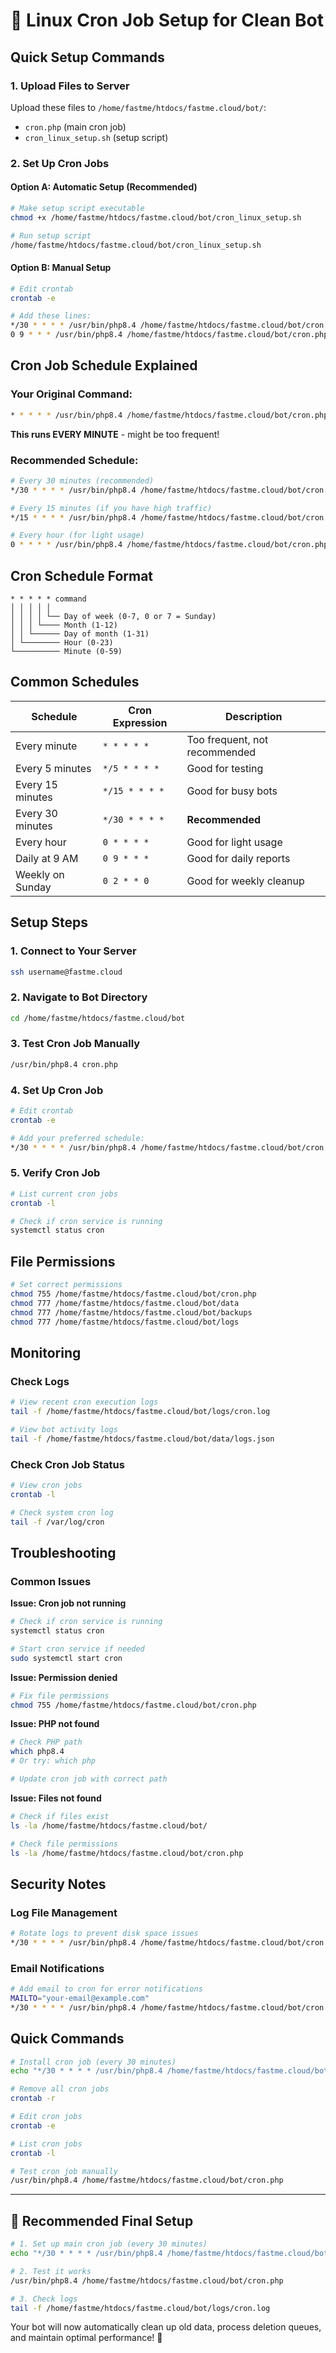 # 🐧 Linux Cron Job Setup for Clean Bot

## Quick Setup Commands

### 1. Upload Files to Server
Upload these files to `/home/fastme/htdocs/fastme.cloud/bot/`:
- `cron.php` (main cron job)
- `cron_linux_setup.sh` (setup script)

### 2. Set Up Cron Jobs

#### Option A: Automatic Setup (Recommended)
```bash
# Make setup script executable
chmod +x /home/fastme/htdocs/fastme.cloud/bot/cron_linux_setup.sh

# Run setup script
/home/fastme/htdocs/fastme.cloud/bot/cron_linux_setup.sh
```

#### Option B: Manual Setup
```bash
# Edit crontab
crontab -e

# Add these lines:
*/30 * * * * /usr/bin/php8.4 /home/fastme/htdocs/fastme.cloud/bot/cron.php >> /home/fastme/htdocs/fastme.cloud/bot/logs/cron.log 2>&1
0 9 * * * /usr/bin/php8.4 /home/fastme/htdocs/fastme.cloud/bot/cron.php >> /home/fastme/htdocs/fastme.cloud/bot/logs/cron_daily.log 2>&1
```

## Cron Job Schedule Explained

### Your Original Command:
```bash
* * * * * /usr/bin/php8.4 /home/fastme/htdocs/fastme.cloud/bot/cron.php
```
**This runs EVERY MINUTE** - might be too frequent!

### Recommended Schedule:
```bash
# Every 30 minutes (recommended)
*/30 * * * * /usr/bin/php8.4 /home/fastme/htdocs/fastme.cloud/bot/cron.php

# Every 15 minutes (if you have high traffic)
*/15 * * * * /usr/bin/php8.4 /home/fastme/htdocs/fastme.cloud/bot/cron.php

# Every hour (for light usage)
0 * * * * /usr/bin/php8.4 /home/fastme/htdocs/fastme.cloud/bot/cron.php
```

## Cron Schedule Format
```
* * * * * command
│ │ │ │ │
│ │ │ │ └── Day of week (0-7, 0 or 7 = Sunday)
│ │ │ └──── Month (1-12)
│ │ └────── Day of month (1-31)
│ └──────── Hour (0-23)
└────────── Minute (0-59)
```

## Common Schedules

| Schedule | Cron Expression | Description |
|----------|----------------|-------------|
| Every minute | `* * * * *` | Too frequent, not recommended |
| Every 5 minutes | `*/5 * * * *` | Good for testing |
| Every 15 minutes | `*/15 * * * *` | Good for busy bots |
| Every 30 minutes | `*/30 * * * *` | **Recommended** |
| Every hour | `0 * * * *` | Good for light usage |
| Daily at 9 AM | `0 9 * * *` | Good for daily reports |
| Weekly on Sunday | `0 2 * * 0` | Good for weekly cleanup |

## Setup Steps

### 1. Connect to Your Server
```bash
ssh username@fastme.cloud
```

### 2. Navigate to Bot Directory
```bash
cd /home/fastme/htdocs/fastme.cloud/bot
```

### 3. Test Cron Job Manually
```bash
/usr/bin/php8.4 cron.php
```

### 4. Set Up Cron Job
```bash
# Edit crontab
crontab -e

# Add your preferred schedule:
*/30 * * * * /usr/bin/php8.4 /home/fastme/htdocs/fastme.cloud/bot/cron.php >> /home/fastme/htdocs/fastme.cloud/bot/logs/cron.log 2>&1
```

### 5. Verify Cron Job
```bash
# List current cron jobs
crontab -l

# Check if cron service is running
systemctl status cron
```

## File Permissions
```bash
# Set correct permissions
chmod 755 /home/fastme/htdocs/fastme.cloud/bot/cron.php
chmod 777 /home/fastme/htdocs/fastme.cloud/bot/data
chmod 777 /home/fastme/htdocs/fastme.cloud/bot/backups
chmod 777 /home/fastme/htdocs/fastme.cloud/bot/logs
```

## Monitoring

### Check Logs
```bash
# View recent cron execution logs
tail -f /home/fastme/htdocs/fastme.cloud/bot/logs/cron.log

# View bot activity logs
tail -f /home/fastme/htdocs/fastme.cloud/bot/data/logs.json
```

### Check Cron Job Status
```bash
# View cron jobs
crontab -l

# Check system cron log
tail -f /var/log/cron
```

## Troubleshooting

### Common Issues

**Issue: Cron job not running**
```bash
# Check if cron service is running
systemctl status cron

# Start cron service if needed
sudo systemctl start cron
```

**Issue: Permission denied**
```bash
# Fix file permissions
chmod 755 /home/fastme/htdocs/fastme.cloud/bot/cron.php
```

**Issue: PHP not found**
```bash
# Check PHP path
which php8.4
# Or try: which php

# Update cron job with correct path
```

**Issue: Files not found**
```bash
# Check if files exist
ls -la /home/fastme/htdocs/fastme.cloud/bot/

# Check file permissions
ls -la /home/fastme/htdocs/fastme.cloud/bot/cron.php
```

## Security Notes

### Log File Management
```bash
# Rotate logs to prevent disk space issues
*/30 * * * * /usr/bin/php8.4 /home/fastme/htdocs/fastme.cloud/bot/cron.php >> /home/fastme/htdocs/fastme.cloud/bot/logs/cron.log 2>&1 && tail -n 1000 /home/fastme/htdocs/fastme.cloud/bot/logs/cron.log > /tmp/cron_temp && mv /tmp/cron_temp /home/fastme/htdocs/fastme.cloud/bot/logs/cron.log
```

### Email Notifications
```bash
# Add email to cron for error notifications
MAILTO="your-email@example.com"
*/30 * * * * /usr/bin/php8.4 /home/fastme/htdocs/fastme.cloud/bot/cron.php
```

## Quick Commands

```bash
# Install cron job (every 30 minutes)
echo "*/30 * * * * /usr/bin/php8.4 /home/fastme/htdocs/fastme.cloud/bot/cron.php >> /home/fastme/htdocs/fastme.cloud/bot/logs/cron.log 2>&1" | crontab -

# Remove all cron jobs
crontab -r

# Edit cron jobs
crontab -e

# List cron jobs
crontab -l

# Test cron job manually
/usr/bin/php8.4 /home/fastme/htdocs/fastme.cloud/bot/cron.php
```

---

## 🚀 Recommended Final Setup

```bash
# 1. Set up main cron job (every 30 minutes)
echo "*/30 * * * * /usr/bin/php8.4 /home/fastme/htdocs/fastme.cloud/bot/cron.php >> /home/fastme/htdocs/fastme.cloud/bot/logs/cron.log 2>&1" | crontab -

# 2. Test it works
/usr/bin/php8.4 /home/fastme/htdocs/fastme.cloud/bot/cron.php

# 3. Check logs
tail -f /home/fastme/htdocs/fastme.cloud/bot/logs/cron.log
```

Your bot will now automatically clean up old data, process deletion queues, and maintain optimal performance! 🎉
